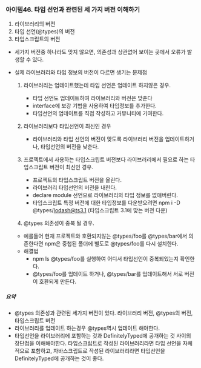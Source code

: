 ### 아이템46. 타입 선언과 관련된 세 가지 버전 이해하기

1. 라이브러리의 버전
2. 타입 선언(@types)의 버전
3. 타입스크립트의 버전

- 세가지 버전중 하나라도 맞지 않으면, 의존성과 상관없어 보이는 곳에서 오류가 발생할 수 있다.

- 실제 라이브러리와 타입 정보의 버전이 다르면 생기는 문제점

  1. 라이브러리는 업데이트했는데 타입 선언은 업데이트 하지않은 경우.

     - 타입 선언도 업데이트하여 라이브러리와 버전은 맞춘다
     - interface에 보강 기법을 사용하여 타입정보를 추가한다.
     - 타입선언의 업데이트를 직접 작성하고 커뮤니티에 기여한다.

  2. 라이브러리보다 타입선언이 최신인 경우

     - 라이브러리와 타입 선언의 버전이 맞도록 라이브러리 버전을 업데이트하거나, 타입선언의 버전을 낮춘다.

  3. 프로젝트에서 사용하는 타입스크립트 버전보다 라이브러리에서 필요로 하는 타입스크립트 버전이 최신인 경우.

     - 프로젝트의 타입스크립트 버전을 올린다.
     - 라이브러리 타입선언의 버전을 내린다.
     - declare module 선언으로 라이브러리의 타입 정보를 없애버린다.
     - 타입스크립트 특정 버전에 대한 타입정보를 다운받으려면 npm i -D @types/lodash@ts3.1 (타입스크립트 3.1에 맞는 버전 다운)

  4. @types 의존성이 중복 될 경우.

  - 예를들어 현재 프로젝트와 호환되지않는 @types/foo를 @types/bar에서 의존한다면
    npm은 중첩된 폴더에 별도로 @types/foo를 다시 설치한다.
  - 해결법
    - npm ls @types/foo를 실행하여 어디서 타입선언이 중복되었는지 확인한다.
    - @types/foo를 업데이트 하거나, @types/bar를 업데이트해서 서로 버전이 호환되게 만든다.

##### 요약

- @types 의존성과 관련된 세가지 버전이 있다. 라이브러리 버전, @types의 버전, 타입스크립트 버전
- 라이브러리를 업데이트 하는경우 @types역시 업데이트 해야한다.
- 타입선언을 라이브러리에 포함하는 것과 DefinitelyTyped에 공개하는 것 사이의 장단점을 이해해야한다.
  타입스크립트로 작성된 라이브러리라면 타입 선언을 자체적으로 포함하고,
  자바스크립트로 작성된 라이브러리라면 타입선언을 DefinitelyTyped에 공개하는 것이 좋다.
